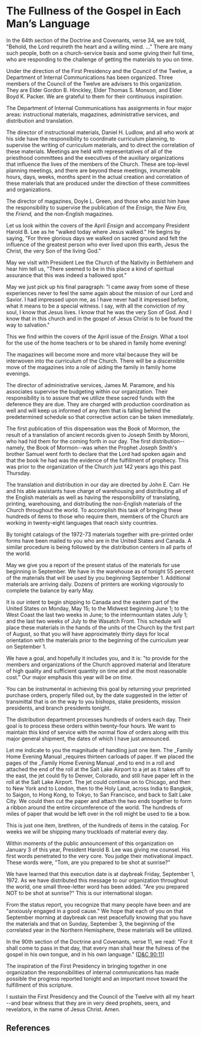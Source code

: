 # The Fullness of the Gospel in Each Man’s Language

In the 64th section of the Doctrine and Covenants, verse 34, we are told,
"Behold, the Lord requireth the heart and a willing mind. ..." There are many
such people, both on a church-service basis and some giving their full time,
who are responding to the challenge of getting the materials to you on time.

Under the direction of the First Presidency and the Council of the Twelve, a
Department of Internal Communications has been organized. Three members of the
Council of the Twelve are advisers to this organization. They are Elder Gordon
B. Hinckley, Elder Thomas S. Monson, and Elder Boyd K. Packer. We are grateful
to them for their continuous inspiration.

The Department of Internal Communications has assignments in four major areas:
instructional materials, magazines, administrative services, and distribution
and translation.

The director of instructional materials, Daniel H. Ludlow, and all who work at
his side have the responsibility to coordinate curriculum planning, to
supervise the writing of curriculum materials, and to direct the correlation
of these materials. Meetings are held with representatives of all of the
priesthood committees and the executives of the auxiliary organizations that
influence the lives of the members of the Church. These are top-level planning
meetings, and there are beyond these meetings, innumerable hours, days, weeks,
months spent in the actual creation and correlation of these materials that
are produced under the direction of these committees and organizations.

The director of magazines, Doyle L. Green, and those who assist him have the
responsibility to supervise the publication of the _Ensign,_ the _New Era,_
the _Friend,_ and the non-English magazines.

Let us look within the covers of the April _Ensign_ and accompany President
Harold B. Lee as he "walked today where Jesus walked." He begins by saying,
"For three glorious days we walked on sacred ground and felt the influence of
the greatest person who ever lived upon this earth, Jesus the Christ, the very
Son of the living God."

May we visit with President Lee the Church of the Nativity in Bethlehem and
hear him tell us, "There seemed to be in this place a kind of spiritual
assurance that this was indeed a hallowed spot."

May we just pick up his final paragraph: "I came away from some of these
experiences never to feel the same again about the mission of our Lord and
Savior. I had impressed upon me, as I have never had it impressed before, what
it means to be a special witness. I say, with all the conviction of my soul, I
know that Jesus lives. I know that he was the very Son of God. And I know that
in this church and in the gospel of Jesus Christ is to be found the way to
salvation."

This we find within the covers of the April issue of the _Ensign._ What a tool
for the use of the home teachers or to be shared in family home evening!

The magazines will become more and more vital because they will be interwoven
into the curriculum of the Church. There will be a discernible move of the
magazines into a role of aiding the family in family home evenings.

The director of administrative services, James M. Paramore, and his associates
supervise the budgeting within our organization. Their responsibility is to
assure that we utilize these sacred funds with the deference they are due.
They are charged with production coordination as well and will keep us
informed of any item that is falling behind the predetermined schedule so that
corrective action can be taken immediately.

The first publication of this dispensation was the Book of Mormon, the result
of a translation of ancient records given to Joseph Smith by Moroni, who had
hid them for the coming forth in our day. The first distribution--namely, the
Book of Mormon--was when the Prophet Joseph Smith's brother Samuel went forth
to declare that the Lord had spoken again and that the book he had was the
evidence of the fulfillment of prophecy. This was prior to the organization of
the Church just 142 years ago this past Thursday.

The translation and distribution in our day are directed by John E. Carr. He
and his able assistants have charge of warehousing and distributing all of the
English materials as well as having the responsibility of translating,
printing, warehousing, and distributing the non-English materials of the
Church throughout the world. To accomplish this task of bringing these
hundreds of items to those who require them, members of the Church are working
in twenty-eight languages that reach sixty countries.

By tonight catalogs of the 1972-73 materials together with pre-printed order
forms have been mailed to you who are in the United States and Canada. A
similar procedure is being followed by the distribution centers in all parts
of the world.

May we give you a report of the present status of the materials for use
beginning in September. We have in the warehouse as of tonight 55 percent of
the materials that will be used by you beginning September 1. Additional
materials are arriving daily. Dozens of printers are working vigorously to
complete the balance by early May.

It is our intent to begin shipping to Canada and the eastern part of the
United States on Monday, May 15; to the Midwest beginning June 1; to the West
Coast the last two weeks in June; to the intermountain states July 1; and the
last two weeks of July to the Wasatch Front. This schedule will place these
materials in the hands of the units of the Church by the first part of August,
so that you will have approximately thirty days for local orientation with the
materials prior to the beginning of the curriculum year on September 1.

We have a goal, and hopefully it includes you, and it is: "to provide for the
members and organizations of the Church approved material and literature of
high quality and sufficient quantity on time and at the most reasonable cost."
Our major emphasis this year will be _on time._

You can be instrumental in achieving this goal by returning your preprinted
purchase orders, properly filled out, by the date suggested in the letter of
transmittal that is on the way to you bishops, stake presidents, mission
presidents, and branch presidents tonight.

The distribution department processes hundreds of orders each day. Their goal
is to process these orders within twenty-four hours. We want to maintain this
kind of service with the normal flow of orders along with this major general
shipment, the dates of which I have just announced.

Let me indicate to you the magnitude of handling just one item. The _Family
Home Evening Manual _requires thirteen carloads of paper. If we placed the
pages of the _Family Home Evening Manual _end to end in a roll and attached
the end of the roll at the Salt Lake Airport to a jet as it takes off to the
east, the jet could fly to Denver, Colorado, and still have paper left in the
roll at the Salt Lake Airport. The jet could continue on to Chicago, and then
to New York and to London, then to the Holy Land, across India to Bangkok, to
Saigon, to Hong Kong, to Tokyo, to San Francisco, and back to Salt Lake City.
We could then cut the paper and attach the two ends together to form a ribbon
around the entire circumference of the world. The hundreds of miles of paper
that would be left over in the roll might be used to tie a bow.

This is just one item, brethren, of the hundreds of items in the catalog. For
weeks we will be shipping many truckloads of material every day.

Within moments of the public announcement of this organization on January 3 of
this year, President Harold B. Lee was giving me counsel. His first words
penetrated to the very core. You judge their motivational impact. These words
were, "Tom, are you prepared to be shot at sunrise?"

We have learned that this execution date is at daybreak Friday, September 1,
1972. As we have distributed this message to our organization throughout the
world, one small three-letter word has been added. "Are you prepared NOT to be
shot at sunrise?" This is our international slogan.

From the status report, you recognize that many people have been and are
"anxiously engaged in a good cause." We hope that each of you on that
September morning at daybreak can rest peacefully knowing that you have the
materials and that on Sunday, September 3, the beginning of the correlated
year in the Northern Hemisphere, these materials will be utilized.

In the 90th section of the Doctrine and Covenants, verse 11, we read: "For it
shall come to pass in that day, that every man shall hear the fulness of the
gospel in his own tongue, and in his own language." [[D&amp;C
90:11](/scriptures/dc-testament/dc/90.11?lang=eng#10)]

The inspiration of the First Presidency in bringing together in one
organization the responsibilities of internal communications has made possible
the progress reported tonight and an important move toward the fulfillment of
this scripture.

I sustain the First Presidency and the Council of the Twelve with all my heart
--and bear witness that they are in very deed prophets, seers, and revelators,
in the name of Jesus Christ. Amen.

## References

